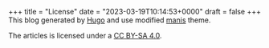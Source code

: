 +++
title = "License"
date = "2023-03-19T10:14:53+0000"
draft = false
+++
This blog generated by [Hugo](https://gohugo.io/) and use modified [manis](https://github.com/yursan9/manis-hugo-theme) theme.

The articles is licensed under a [CC BY-SA 4.0](http://creativecommons.org/licenses/by-sa/4.0/).